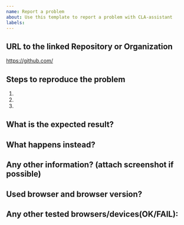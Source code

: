 ```yaml
---
name: Report a problem
about: Use this template to report a problem with CLA-assistant
labels:
---
```


<!--

Thank you for considering to contribute to CLA Assistant.

Please kindly look into the [most common issues and solutions](https://github.com/cla-assistant/cla-assistant/blob/master/COMMON_ISSUES.md) before creating the issue.

Please provide as much information as you can. This help a lot in a quick response and resolving the problem.
-->

## URL to the linked Repository or Organization

https://github.com/
## Steps to reproduce the problem

1.
2.
3.

## What is the expected result?

## What happens instead?


## Any other information? (attach screenshot if possible)

## Used browser and browser version?

## Any other tested browsers/devices(OK/FAIL):


